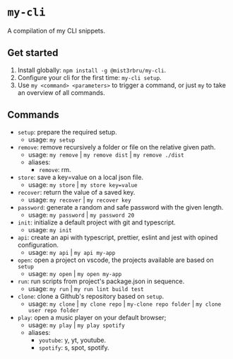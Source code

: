 # `my-cli`

A compilation of my CLI snippets.

## Get started

1. Install globally: `npm install -g @mist3rbru/my-cli`.
2. Configure your cli for the first time: `my-cli setup`.
3. Use `my <command> <parameters>` to trigger a command, or just `my` to take an overview of all commands.

## Commands

- `setup`: prepare the required setup.
  - usage: `my setup`
- `remove`: remove recursively a folder or file on the relative given path.
  - usage: `my remove` | `my remove dist` | `my remove ./dist`
  - aliases:
    - `remove`: rm.
- `store`: save a key=value on a local json file.
  - usage: `my store` | `my store key=value`
- `recover`: return the value of a saved key.
  - usage: `my recover` | `my recover key`
- `password`: generate a random and safe password with the given length.
  - usage: `my password` | `my password 20`
- `init`: initialize a default project with git and typescript.
  - usage: `my init`
- `api`: create an api with typescript, prettier, eslint and jest with opined configuration.
  - usage: `my api` | `my api my-app`
- `open`: open a project on vscode, the projects available are based on `setup`
  - usage: `my open` | `my open my-app`
- `run`: run scripts from project's package.json in sequence.
  - usage: `my run` | `my run lint build test`
- `clone`: clone a Github's repository based on `setup`.
  - usage: `my clone` | `my clone repo` | `my-clone repo folder` | `my clone user repo folder`
- `play`: open a music player on your default browser;
  - usage: `my play` | `my play spotify`
  - aliases:
    - `youtube`: y, yt, youtube.
    - `spotify`: s, spot, spotify.
